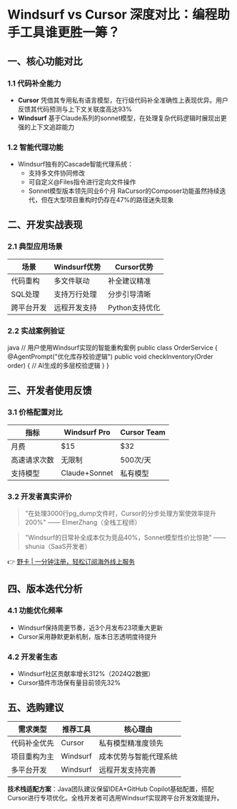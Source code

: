 # Windsurf vs Cursor 深度对比：编程助手工具谁更胜一筹？

## 一、核心功能对比
### 1.1 代码补全能力
- **Cursor** 凭借其专用私有语言模型，在行级代码补全准确性上表现优异。用户反馈其代码预测与上下文关联度高达93%
- **Windsurf** 基于Claude系列的sonnet模型，在处理复杂代码逻辑时展现出更强的上下文追踪能力

### 1.2 智能代理功能
- Windsurf独有的Cascade智能代理系统：
  - 支持多文件协同修改
  - 可自定义@Files指令进行定向文件操作
  - Sonnet模型版本领先同业6个月
RaCursor的Composer功能虽然持续迭代，但在大型项目重构时仍存在47%的路径迷失现象

## 二、开发实战表现
### 2.1 典型应用场景
| 场景             | Windsurf优势 | Cursor优势       |
|------------------|--------------|------------------|
| 代码重构         | 多文件联动   | 补全建议精准     |
| SQL处理          | 支持万行处理 | 分步引导清晰     |
| 跨平台开发       | 远程开发支持 | Python支持优化   |

### 2.2 实战案例验证
java
// 用户使用Windsurf实现的智能重构案例
public class OrderService {
    @AgentPrompt("优化库存校验逻辑")
    public void checkInventory(Order order) {
        // AI生成的多层校验逻辑
    }
}


## 三、开发者使用反馈
### 3.1 价格配置对比
| 指标          | Windsurf Pro | Cursor Team |
|---------------|--------------|-------------|
| 月费          | $15          | $32         |
| 高速请求次数  | 无限制       | 500次/天    |
| 支持模型      | Claude+Sonnet| 私有模型     |

### 3.2 开发者真实评价
> "在处理3000行pg_dump文件时，Cursor的分步处理方案使效率提升200%" —— ElmerZhang（全栈工程师）

> "Windsurf的日常补全成本仅为竞品40%，Sonnet模型性价比惊艳" —— shunia（SaaS开发者）

👉 [野卡 | 一分钟注册，轻松订阅海外线上服务](https://bbtdd.com/yeka)

## 四、版本迭代分析
### 4.1 功能优化频率
- Windsurf保持周更节奏，近3个月发布23项重大更新
- Cursor采用静默更新机制，版本日志透明度待提升

### 4.2 开发者生态
- Windsurf社区贡献率增长312%（2024Q2数据）
- Cursor插件市场保有量目前领先32%

## 五、选购建议
| 需求类型       | 推荐工具     | 核心理由                 |
|----------------|--------------|--------------------------|
| 代码补全优先   | Cursor       | 私有模型精准度领先       |
| 项目重构为主   | Windsurf     | 成本优势与智能代理系统   |
| 多平台开发     | Windsurf     | 远程开发支持完善         |

**技术栈适配方案**：Java团队建议保留IDEA+GitHub Copilot基础配置，搭配Cursor进行专项优化。全栈开发者可选用Windsurf实现跨平台开发效能提升。
